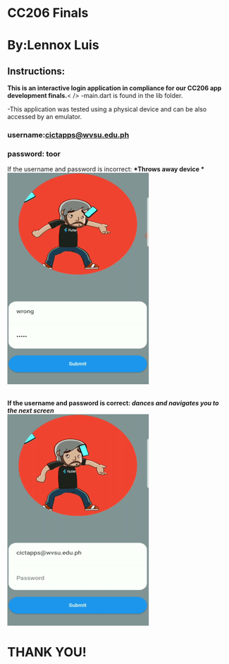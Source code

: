 # CC206 Finals

# By:Lennox Luis



## Instructions:

<b>This is an interactive login application in compliance for our CC206 app development finals.</b>< />
-main.dart is found in the lib folder.


-This application was tested using a physical device and can be also accessed by an emulator.


### username:cictapps@wvsu.edu.ph
### password: toor

If the username and password is incorrect: <b>*Throws away device *
![UI](https://github.com/LennoxLuis/final_app/blob/master/assets/wrong.gif)
<br />
<br />

If the username and password is correct: <b>*dances and navigates you to the next screen*
<br />
![UI](https://github.com/LennoxLuis/final_app/blob/master/assets/correct.gif)




# THANK YOU!
